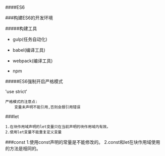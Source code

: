 ####ES6

###构建ES6的开发环境


#####构建工具

+ gulp(任务自动化)
- babel(编译工具)
* webpack(编译工具)
- npm





#####ES6强制开启严格模式

'use strict'

    严格模式的注意点:
        变量未声明不能引用,否则会报引用错误



###let 

    1.在块作用域声明的let变量只在当前声明的块作用域内有效。
    2.使用let变量不能重复定义变量
    
    
###const
    1.使用const声明的常量是不能修改的。
    2.const和let在块作用域使用的方法是相同的。